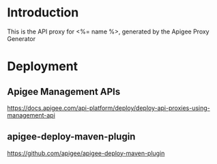 # Introduction

This is the API proxy for <%= name %>, generated by the Apigee Proxy Generator

# Deployment

## Apigee Management APIs
https://docs.apigee.com/api-platform/deploy/deploy-api-proxies-using-management-api

## apigee-deploy-maven-plugin
https://github.com/apigee/apigee-deploy-maven-plugin